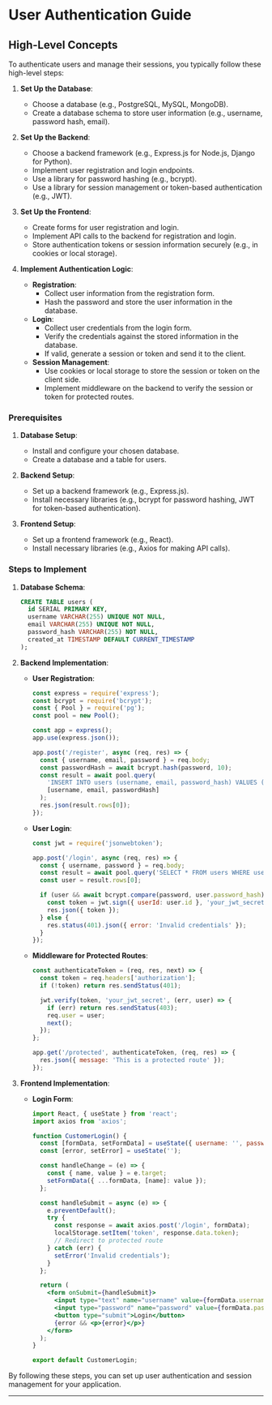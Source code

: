 # User Authentication Guide

## High-Level Concepts

To authenticate users and manage their sessions, you typically follow these high-level steps:

1. **Set Up the Database**:
   - Choose a database (e.g., PostgreSQL, MySQL, MongoDB).
   - Create a database schema to store user information (e.g., username, password hash, email).

2. **Set Up the Backend**:
   - Choose a backend framework (e.g., Express.js for Node.js, Django for Python).
   - Implement user registration and login endpoints.
   - Use a library for password hashing (e.g., bcrypt).
   - Use a library for session management or token-based authentication (e.g., JWT).

3. **Set Up the Frontend**:
   - Create forms for user registration and login.
   - Implement API calls to the backend for registration and login.
   - Store authentication tokens or session information securely (e.g., in cookies or local storage).

4. **Implement Authentication Logic**:
   - **Registration**:
     - Collect user information from the registration form.
     - Hash the password and store the user information in the database.
   - **Login**:
     - Collect user credentials from the login form.
     - Verify the credentials against the stored information in the database.
     - If valid, generate a session or token and send it to the client.
   - **Session Management**:
     - Use cookies or local storage to store the session or token on the client side.
     - Implement middleware on the backend to verify the session or token for protected routes.

### Prerequisites

1. **Database Setup**:
   - Install and configure your chosen database.
   - Create a database and a table for users.

2. **Backend Setup**:
   - Set up a backend framework (e.g., Express.js).
   - Install necessary libraries (e.g., bcrypt for password hashing, JWT for token-based authentication).

3. **Frontend Setup**:
   - Set up a frontend framework (e.g., React).
   - Install necessary libraries (e.g., Axios for making API calls).

### Steps to Implement

1. **Database Schema**:

   ```sql
   CREATE TABLE users (
     id SERIAL PRIMARY KEY,
     username VARCHAR(255) UNIQUE NOT NULL,
     email VARCHAR(255) UNIQUE NOT NULL,
     password_hash VARCHAR(255) NOT NULL,
     created_at TIMESTAMP DEFAULT CURRENT_TIMESTAMP
   );
   ```

2. **Backend Implementation**:
   - **User Registration**:

     ```javascript
     const express = require('express');
     const bcrypt = require('bcrypt');
     const { Pool } = require('pg');
     const pool = new Pool();

     const app = express();
     app.use(express.json());

     app.post('/register', async (req, res) => {
       const { username, email, password } = req.body;
       const passwordHash = await bcrypt.hash(password, 10);
       const result = await pool.query(
         'INSERT INTO users (username, email, password_hash) VALUES ($1, $2, $3) RETURNING *',
         [username, email, passwordHash]
       );
       res.json(result.rows[0]);
     });
     ```

   - **User Login**:

     ```javascript
     const jwt = require('jsonwebtoken');

     app.post('/login', async (req, res) => {
       const { username, password } = req.body;
       const result = await pool.query('SELECT * FROM users WHERE username = $1', [username]);
       const user = result.rows[0];

       if (user && await bcrypt.compare(password, user.password_hash)) {
         const token = jwt.sign({ userId: user.id }, 'your_jwt_secret');
         res.json({ token });
       } else {
         res.status(401).json({ error: 'Invalid credentials' });
       }
     });
     ```

   - **Middleware for Protected Routes**:

     ```javascript
     const authenticateToken = (req, res, next) => {
       const token = req.headers['authorization'];
       if (!token) return res.sendStatus(401);

       jwt.verify(token, 'your_jwt_secret', (err, user) => {
         if (err) return res.sendStatus(403);
         req.user = user;
         next();
       });
     };

     app.get('/protected', authenticateToken, (req, res) => {
       res.json({ message: 'This is a protected route' });
     });
     ```

3. **Frontend Implementation**:
   - **Login Form**:

     ```jsx
     import React, { useState } from 'react';
     import axios from 'axios';

     function CustomerLogin() {
       const [formData, setFormData] = useState({ username: '', password: '' });
       const [error, setError] = useState('');

       const handleChange = (e) => {
         const { name, value } = e.target;
         setFormData({ ...formData, [name]: value });
       };

       const handleSubmit = async (e) => {
         e.preventDefault();
         try {
           const response = await axios.post('/login', formData);
           localStorage.setItem('token', response.data.token);
           // Redirect to protected route
         } catch (err) {
           setError('Invalid credentials');
         }
       };

       return (
         <form onSubmit={handleSubmit}>
           <input type="text" name="username" value={formData.username} onChange={handleChange} />
           <input type="password" name="password" value={formData.password} onChange={handleChange} />
           <button type="submit">Login</button>
           {error && <p>{error}</p>}
         </form>
       );
     }

     export default CustomerLogin;
     ```

By following these steps, you can set up user authentication and session management for your application.

--------
